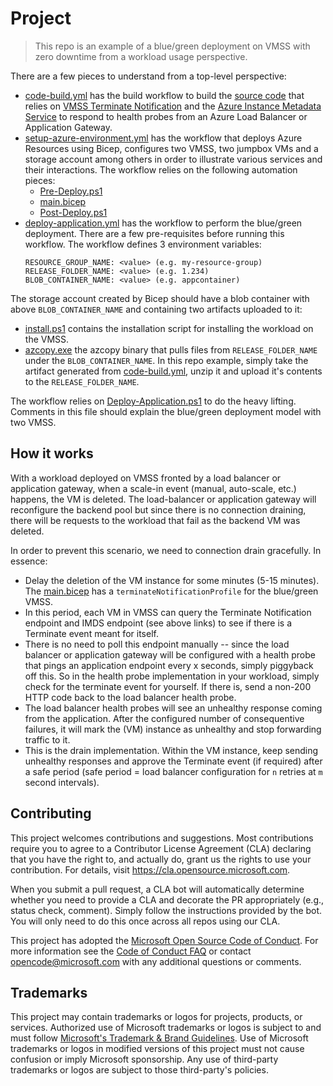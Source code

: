 # Project

> This repo is an example of a blue/green deployment on VMSS with zero 
> downtime from a workload usage perspective.

There are a few pieces to understand from a top-level perspective:

- [code-build.yml](./.github/workflows/code-build.yml) has the build workflow
to build the [source code](./source/) that relies on 
[VMSS Terminate Notification](https://learn.microsoft.com/en-us/azure/virtual-machine-scale-sets/virtual-machine-scale-sets-terminate-notification) 
and the [Azure Instance Metadata Service](https://learn.microsoft.com/en-us/azure/virtual-machines/instance-metadata-service)
to respond to health probes from an Azure Load Balancer or Application Gateway.
- [setup-azure-environment.yml](./.github/workflows/setup-azure-environment.yml)
has the workflow that deploys Azure Resources using Bicep, configures two VMSS,
two jumpbox VMs and a storage account among others in order to illustrate various
services and their interactions. The workflow relies on the following automation 
pieces:
  - [Pre-Deploy.ps1](./automation/Pre-Deploy.ps1)
  - [main.bicep](./automation/main.bicep)
  - [Post-Deploy.ps1](./automation/Post-Deploy.ps1)
- [deploy-application.yml](./.github/workflows/deploy-application.yml) has the
workflow to perform the blue/green deployment. There are a few pre-requisites
before running this workflow. The workflow defines 3 environment variables:
    ```
    RESOURCE_GROUP_NAME: <value> (e.g. my-resource-group)
    RELEASE_FOLDER_NAME: <value> (e.g. 1.234)
    BLOB_CONTAINER_NAME: <value> (e.g. appcontainer)
    ```

The storage account created by Bicep should have a blob container with above
`BLOB_CONTAINER_NAME` and containing two artifacts uploaded to it:
  - [install.ps1](./automation/install.ps1) contains the installation script
  for installing the workload on the VMSS.
  - [azcopy.exe](./automation/azcopy.exe) the azcopy binary that pulls
  files from `RELEASE_FOLDER_NAME` under the `BLOB_CONTAINER_NAME`. In this
  repo example, simply take the artifact generated from 
  [code-build.yml](./.github/workflows/code-build.yml), unzip it and upload 
  it's contents to the `RELEASE_FOLDER_NAME`.

The workflow relies on [Deploy-Application.ps1](./automation/Deploy-Application.ps1)
to do the heavy lifting. Comments in this file should explain the blue/green deployment model with two VMSS.

## How it works

With a workload deployed on VMSS fronted by a load balancer or application gateway,
when a scale-in event (manual, auto-scale, etc.) happens, the VM is deleted.
The load-balancer or application gateway will reconfigure the backend pool but
since there is no connection draining, there will be requests to the workload
that fail as the backend VM was deleted.

In order to prevent this scenario, we need to connection drain gracefully.
In essence:
- Delay the deletion of the VM instance for some minutes (5-15 minutes). The
[main.bicep](./automation/main.bicep) has a `terminateNotificationProfile`
for the blue/green VMSS. 
- In this period, each VM in VMSS can query the Terminate Notification endpoint
and IMDS endpoint (see above links) to see if there is a Terminate event 
meant for itself.
- There is no need to poll this endpoint manually -- since the load balancer
or application gateway will be configured with a health probe that pings an
application endpoint every x seconds, simply piggyback off this. So in the
health probe implementation in your workload, simply check for the terminate
event for yourself. If there is, send a non-200 HTTP code back to the load 
balancer health probe.
- The load balancer health probes will see an unhealthy response coming from
the application. After the configured number of consequentive failures, it
will mark the (VM) instance as unhealthy and stop forwarding traffic to it.
- This is the drain implementation. Within the VM instance, keep sending
unhealthy responses and approve the Terminate event (if required) after a
safe period (safe period = load balancer configuration for `n` retries
at `m` second intervals).  

## Contributing

This project welcomes contributions and suggestions.  Most contributions require you to agree to a
Contributor License Agreement (CLA) declaring that you have the right to, and actually do, grant us
the rights to use your contribution. For details, visit https://cla.opensource.microsoft.com.

When you submit a pull request, a CLA bot will automatically determine whether you need to provide
a CLA and decorate the PR appropriately (e.g., status check, comment). Simply follow the instructions
provided by the bot. You will only need to do this once across all repos using our CLA.

This project has adopted the [Microsoft Open Source Code of Conduct](https://opensource.microsoft.com/codeofconduct/).
For more information see the [Code of Conduct FAQ](https://opensource.microsoft.com/codeofconduct/faq/) or
contact [opencode@microsoft.com](mailto:opencode@microsoft.com) with any additional questions or comments.

## Trademarks

This project may contain trademarks or logos for projects, products, or services. Authorized use of Microsoft 
trademarks or logos is subject to and must follow 
[Microsoft's Trademark & Brand Guidelines](https://www.microsoft.com/en-us/legal/intellectualproperty/trademarks/usage/general).
Use of Microsoft trademarks or logos in modified versions of this project must not cause confusion or imply Microsoft sponsorship.
Any use of third-party trademarks or logos are subject to those third-party's policies.
